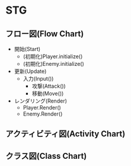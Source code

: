 # STG
<!-- TODO: フロー図(Flow Chart)
<!-- TODO: アクティビティ図(Activity Chart) -->
<!-- TODO: a -->

## フロー図(Flow Chart)

  - 開始(Start)
    - (初期化)Player.initialize()
    -  (初期化)Enemy.initialize()
  - 更新(Update)
    - 入力(Input())
      - 攻撃(Attack())
      - 移動(Move())
  - レンダリング(Render)
    - Player.Render()
    - Enemy.Render()
## アクティビティ図(Activity Chart)
## クラス図(Class Chart)
